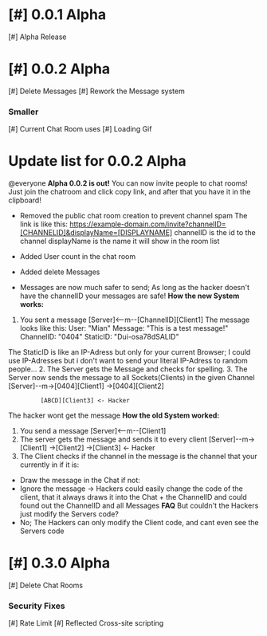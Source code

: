 # [#] 0.0.1 Alpha
[#] Alpha Release
# [#] 0.0.2 Alpha
[#] Delete Messages
[#] Rework the Message system
### Smaller
[#] Current Chat Room uses
[#] Loading Gif
# Update list for 0.0.2 Alpha
@everyone **Alpha 0.0.2 is out!**
You can now invite people to chat rooms!
Just join the chatroom and click copy link, and after that you have it in the clipboard!
- Removed the public chat room creation to prevent channel spam
The link is like this:
https://example-domain.com/invite?channelID=[CHANNELID]&displayName=[DISPLAYNAME]
channelID is the id to the channel
displayName is the name it will show in the room list

- Added User count in the chat room
- Added delete Messages
- Messages are now much safer to send; As long as the hacker doesn't have the channelID your messages are safe!
**How the new System works:**
1. You sent a message
[Server]<--m--[ChannelID][Client1]
The message looks like this:
User: "Mian"
Message: "This is a test message!"
ChannelID: "0404"
StaticID: "Dui-osa78dSALID"

The StaticID is like an IP-Adress but only for your current Browser; I could use IP-Adresses but i don't want to send your literal IP-Adress to random people...
2. The Server gets the Message and checks for spelling.
3. The Server now sends the message to all Sockets(Clients) in the given Channel
[Server]--m->[0404][Client1]
           ->[0404][Client2]
             
             [ABCD][Client3] <- Hacker
The hacker wont get the message
**How the old System worked:**
1. You send a message
[Server]<--m--[Client1]
2. The server gets the message and sends it to every client
[Server]--m->[Client1]
           ->[Client2]
           ->[Client3] <- Hacker
3. The Client checks if the channel in the message is the channel that your currently in
if it is:
- Draw the message in the Chat
if not:
- Ignore the message
-> Hackers could easily change the code of the client, that it always draws it into the Chat + the ChannelID and could found out the ChannelID and all Messages
**FAQ**
But couldn't the Hackers just modify the Servers code?
- No; The Hackers can only modify the Client code, and cant even see the Servers code
# [#] 0.3.0 Alpha
[#] Delete Chat Rooms 
### Security Fixes
[#] Rate Limit
[#] Reflected Cross-site scripting